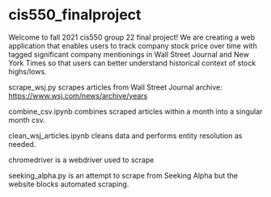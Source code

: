# cis550_finalproject

Welcome to fall 2021 cis550 group 22 final project! We are creating a web application that enables users to track company stock price over time with tagged significant company mentionings in Wall Street Journal and New York Times so that users can better understand historical context of stock highs/lows.

scrape_wsj.py scrapes articles from Wall Street Journal archive: https://www.wsj.com/news/archive/years

combine_csv.ipynb combines scraped articles within a month into a singular month csv.

clean_wsj_articles.ipynb cleans data and performs entity resolution as needed.

chromedriver is a webdriver used to scrape

seeking_alpha.py is an attempt to scrape from Seeking Alpha but the website blocks automated scraping.
